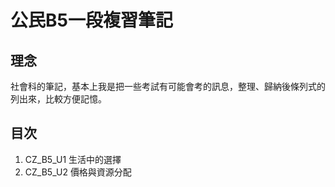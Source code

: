 # 公民B5一段複習筆記

## 理念
<p>
社會科的筆記，基本上我是把一些考試有可能會考的訊息，整理、歸納後條列式的列出來，比較方便記憶。
</p>

## 目次
1. CZ_B5_U1 生活中的選擇
2. CZ_B5_U2 價格與資源分配
